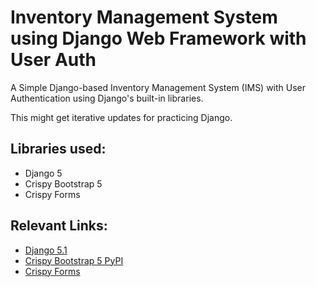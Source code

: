 # Inventory Management System using Django Web Framework with User Auth

A Simple Django-based Inventory Management System (IMS) with User Authentication using Django's built-in libraries.

This might get iterative updates for practicing Django.


## Libraries used:
- Django 5
- Crispy Bootstrap 5
- Crispy Forms

## Relevant Links:
- [Django 5.1](https://pypi.org/project/Django/)
- [Crispy Bootstrap 5 PyPI](https://pypi.org/project/crispy-bootstrap5/)
- [Crispy Forms](https://pypi.org/project/django-crispy-forms/)


